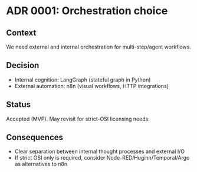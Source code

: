# ADR 0001: Orchestration choice

## Context
We need external and internal orchestration for multi-step/agent workflows.

## Decision
- Internal cognition: LangGraph (stateful graph in Python)
- External automation: n8n (visual workflows, HTTP integrations)

## Status
Accepted (MVP). May revisit for strict-OSI licensing needs.

## Consequences
- Clear separation between internal thought processes and external I/O
- If strict OSI only is required, consider Node-RED/Huginn/Temporal/Argo as alternatives to n8n

